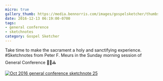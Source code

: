```yaml
---
micro: true
gallery_thumb: https://media.bennorris.com/images/gospelsketcher/thumbs/oct-16-4-meurs.jpg
date: 2016-12-13 06:19:00-0700
tags:
- general conference
- sketchnotes
category: Gospel Sketcher
---
```


Take time to make the sacrament a holy and sanctifying experience.
#Sketchnotes from Peter F. Meurs in the Sunday morning session of General Conference ✍🏼⛪️

[![Oct 2016 general conference sketchnote 25](https://media.bennorris.com/images/gospelsketcher/general-conference/oct-2016/oct-16-4-meurs.jpg)](https://media.bennorris.com/images/gospelsketcher/general-conference/oct-2016/oct-16-4-meurs.jpg)
